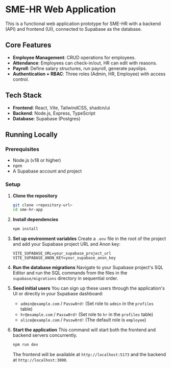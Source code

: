 # SME-HR Web Application

This is a functional web application prototype for SME-HR with a backend (API) and frontend (UI), connected to Supabase as the database.

## Core Features

*   **Employee Management**: CRUD operations for employees.
*   **Attendance**: Employees can check-in/out, HR can edit with reasons.
*   **Payroll**: Define salary structures, run payroll, generate payslips.
*   **Authentication + RBAC**: Three roles (Admin, HR, Employee) with access control.

## Tech Stack

*   **Frontend**: React, Vite, TailwindCSS, shadcn/ui
*   **Backend**: Node.js, Express, TypeScript
*   **Database**: Supabase (Postgres)

## Running Locally

### Prerequisites

*   Node.js (v18 or higher)
*   npm
*   A Supabase account and project

### Setup

1.  **Clone the repository**
    ```bash
    git clone <repository-url>
    cd sme-hr-app
    ```

2.  **Install dependencies**
    ```bash
    npm install
    ```

3.  **Set up environment variables**
    Create a `.env` file in the root of the project and add your Supabase project URL and Anon key:
    ```
    VITE_SUPABASE_URL=your_supabase_project_url
    VITE_SUPABASE_ANON_KEY=your_supabase_anon_key
    ```

4.  **Run the database migrations**
    Navigate to your Supabase project's SQL Editor and run the SQL commands from the files in the `supabase/migrations` directory in sequential order.

5.  **Seed initial users**
    You can sign up these users through the application's UI or directly in your Supabase dashboard:
    *   `admin@example.com` / `Passw0rd!` (Set role to `admin` in the `profiles` table)
    *   `hr@example.com` / `Passw0rd!` (Set role to `hr` in the `profiles` table)
    *   `alice@example.com` / `Passw0rd!` (The default role is `employee`)

6.  **Start the application**
    This command will start both the frontend and backend servers concurrently.
    ```bash
    npm run dev
    ```
    The frontend will be available at `http://localhost:5173` and the backend at `http://localhost:3000`.

